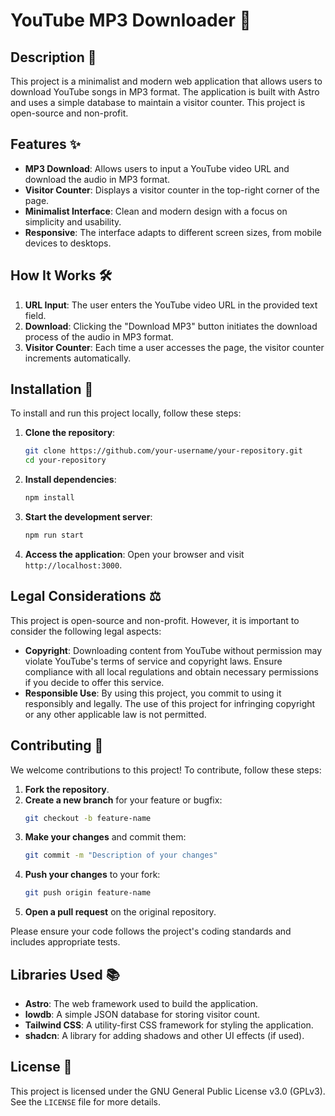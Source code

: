 # YouTube MP3 Downloader 🎵

## Description 📝

This project is a minimalist and modern web application that allows users to download YouTube songs in MP3 format. The application is built with Astro and uses a simple database to maintain a visitor counter. This project is open-source and non-profit.

## Features ✨

- **MP3 Download**: Allows users to input a YouTube video URL and download the audio in MP3 format.
- **Visitor Counter**: Displays a visitor counter in the top-right corner of the page.
- **Minimalist Interface**: Clean and modern design with a focus on simplicity and usability.
- **Responsive**: The interface adapts to different screen sizes, from mobile devices to desktops.

## How It Works 🛠️

1. **URL Input**: The user enters the YouTube video URL in the provided text field.
2. **Download**: Clicking the "Download MP3" button initiates the download process of the audio in MP3 format.
3. **Visitor Counter**: Each time a user accesses the page, the visitor counter increments automatically.

## Installation 🚀

To install and run this project locally, follow these steps:

1. **Clone the repository**:

   ```bash
   git clone https://github.com/your-username/your-repository.git
   cd your-repository
   ```

2. **Install dependencies**:

   ```bash
   npm install
   ```

3. **Start the development server**:

   ```bash
   npm run start
   ```

4. **Access the application**:
   Open your browser and visit `http://localhost:3000`.

## Legal Considerations ⚖️

This project is open-source and non-profit. However, it is important to consider the following legal aspects:

- **Copyright**: Downloading content from YouTube without permission may violate YouTube's terms of service and copyright laws. Ensure compliance with all local regulations and obtain necessary permissions if you decide to offer this service.
- **Responsible Use**: By using this project, you commit to using it responsibly and legally. The use of this project for infringing copyright or any other applicable law is not permitted.

## Contributing 🤝

We welcome contributions to this project! To contribute, follow these steps:

1. **Fork the repository**.
2. **Create a new branch** for your feature or bugfix:
   ```bash
   git checkout -b feature-name
   ```
3. **Make your changes** and commit them:
   ```bash
   git commit -m "Description of your changes"
   ```
4. **Push your changes** to your fork:
   ```bash
   git push origin feature-name
   ```
5. **Open a pull request** on the original repository.

Please ensure your code follows the project's coding standards and includes appropriate tests.

## Libraries Used 📚

- **Astro**: The web framework used to build the application.
- **lowdb**: A simple JSON database for storing visitor count.
- **Tailwind CSS**: A utility-first CSS framework for styling the application.
- **shadcn**: A library for adding shadows and other UI effects (if used).

## License 📄

This project is licensed under the GNU General Public License v3.0 (GPLv3). See the `LICENSE` file for more details.

